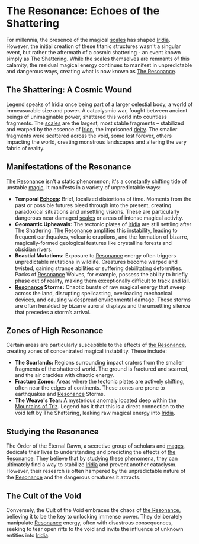 # The Resonance: Echoes of the Shattering

For millennia, the presence of the magical [scales](/geography/landmark/scale.md) has shaped [Iridia](/geography/world/iridia.md). However, the initial creation of these titanic structures wasn't a singular event, but rather the aftermath of a cosmic shattering - an event known simply as The Shattering. While the scales themselves are remnants of this calamity, the residual magical energy continues to manifest in unpredictable and dangerous ways, creating what is now known as [The Resonance](/raw/20250501/cataclysm/the-resonance.md).

## The Shattering: A Cosmic Wound

Legend speaks of [Iridia](/geography/world/iridia.md) once being part of a larger celestial body, a world of immeasurable size and power. A cataclysmic war, fought between ancient beings of unimaginable power, shattered this world into countless fragments. The [scales](/geography/landmark/scale.md) are the largest, most stable fragments – stabilized and warped by the essence of [Irion](/being/deity/irion.md), the imprisoned [deity](/structure/mechanic/deity.md). The smaller fragments were scattered across the void, some lost forever, others impacting the world, creating monstrous landscapes and altering the very fabric of reality.

## Manifestations of the Resonance

[The Resonance](/raw/20250501/cataclysm/the-resonance.md) isn't a static phenomenon; it's a constantly shifting tide of unstable [magic](/structure/mechanic/magic.md). It manifests in a variety of unpredictable ways:

*   **Temporal [Echoes](/raw/20250501/soul/echoes.md):** Brief, localized distortions of time. Moments from the past or possible futures bleed through into the present, creating paradoxical situations and unsettling visions. These are particularly dangerous near damaged [scales](/geography/landmark/scale.md) or areas of intense magical activity.
*   **Geomantic Upheavals:** The tectonic plates of [Iridia](/geography/world/iridia.md) are still settling after The Shattering. [The Resonance](/raw/20250501/cataclysm/the-resonance.md) amplifies this instability, leading to frequent earthquakes, volcanic eruptions, and the formation of bizarre, magically-formed geological features like crystalline forests and obsidian rivers.
*   **Beastial Mutations:** Exposure to [Resonance](/raw/20250501/resonance/resonance.md) energy often triggers unpredictable mutations in wildlife. Creatures become warped and twisted, gaining strange abilities or suffering debilitating deformities. Packs of [Resonance](/structure/mechanic/resonance.md) Wolves, for example, possess the ability to briefly phase out of reality, making them exceptionally difficult to track and kill.
*   **[Resonance](/raw/20250501/resonance/resonance.md) Storms:** Chaotic bursts of raw magical energy that sweep across the land, disrupting spellcasting, overloading mechanical devices, and causing widespread environmental damage. These storms are often heralded by bizarre auroral displays and the unsettling silence that precedes a storm’s arrival.

## Zones of High Resonance

Certain areas are particularly susceptible to the effects of [the Resonance](/raw/20250501/cataclysm/the-resonance.md), creating zones of concentrated magical instability. These include:

*   **The Scarlands:** Regions surrounding impact craters from the smaller fragments of the shattered world. The ground is fractured and scarred, and the air crackles with chaotic energy.
*   **Fracture Zones:** Areas where the tectonic plates are actively shifting, often near the edges of continents. These zones are prone to earthquakes and [Resonance](/raw/20250501/resonance/resonance.md) Storms.
*   **The Weave's Tear:** A mysterious anomaly located deep within the [Mountains of Triz](/geography/region/mountains-of-triz.md). Legend has it that this is a direct connection to the void left by The Shattering, leaking raw magical energy into [Iridia](/geography/world/iridia.md).

## Studying the Resonance

The Order of the Eternal Dawn, a secretive group of scholars and [mages](/raw/20250504/mage/mages.md), dedicate their lives to understanding and predicting the effects of [the Resonance](/raw/20250501/cataclysm/the-resonance.md). They believe that by studying these phenomena, they can ultimately find a way to stabilize [Iridia](/geography/world/iridia.md) and prevent another cataclysm. However, their research is often hampered by the unpredictable nature of the [Resonance](/raw/20250501/resonance/resonance.md) and the dangerous creatures it attracts.

## The Cult of the Void

Conversely, the Cult of the Void embraces the chaos of [the Resonance](/raw/20250501/cataclysm/the-resonance.md), believing it to be the key to unlocking immense power. They deliberately manipulate [Resonance](/raw/20250501/resonance/resonance.md) energy, often with disastrous consequences, seeking to tear open rifts to the void and invite the influence of unknown entities into [Iridia](/geography/world/iridia.md).
